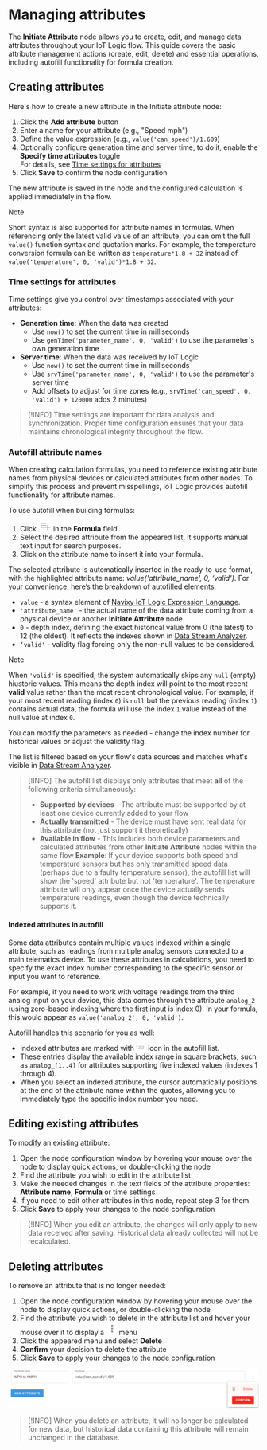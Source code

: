 # Managing attributes

The **Initiate Attribute** node allows you to create, edit, and manage data attributes throughout your IoT Logic flow. This guide covers the basic attribute management actions (create, edit, delete) and essential operations, including autofill functionality for formula creation.

## Creating attributes

Here's how to create a new attribute in the Initiate attribute node:

1. Click the **Add attribute** button
2. Enter a name for your attribute (e.g., "Speed mph")
3. Define the value expression (e.g., `value('can_speed')/1.609`)
4. Optionally configure generation time and server time, to do it, enable the **Specify time attributes** toggle  
For details, see [Time settings for attributes](https://squaregps.atlassian.net/wiki/spaces/USERDOCSOLD/pages/3216933191/Managing+attributes#Time-settings-for-attributes)
5. Click **Save** to confirm the node configuration

The new attribute is saved in the node and the configured calculation is applied immediately in the flow.

> [!NOTE]
> Short syntax is also supported for attribute names in formulas. When referencing only the latest valid value of an attribute, you can omit the full `value()` function syntax and quotation marks. For example, the temperature conversion formula can be written as `temperature*1.8 + 32` instead of `value('temperature', 0, 'valid')*1.8 + 32`.

### Time settings for attributes

Time settings give you control over timestamps associated with your attributes:

- **Generation time**: When the data was created
  - Use `now()` to set the current time in milliseconds
  - Use `genTime('parameter_name', 0, 'valid')` to use the parameter's own generation time
- **Server time**: When the data was received by IoT Logic
  - Use `now()` to set the current time in milliseconds
  - Use `srvTime('parameter_name', 0, 'valid')` to use the parameter's server time
  - Add offsets to adjust for time zones (e.g., `srvTime('can_speed', 0, 'valid') + 120000` adds 2 minutes)

> [!INFO]
> Time settings are important for data analysis and synchronization. Proper time configuration ensures that your data maintains chronological integrity throughout the flow.

### Autofill attribute names

When creating calculation formulas, you need to reference existing attribute names from physical devices or calculated attributes from other nodes. To simplify this process and prevent misspellings, IoT Logic provides autofill functionality for attribute names.

To use autofill when building formulas:

1. Click ![image-20250605-130755.png](attachments/image-20250605-130755.png)
 in the **Formula** field.
2. Select the desired attribute from the appeared list, it supports manual text input for search purposes.
3. Click on the attribute name to insert it into your formula.

The selected attribute is automatically inserted in the ready-to-use format, with the highlighted attribute name: *value('attribute\_name', 0, ‘valid')*. For your convenience, here’s the breakdown of autofilled elements:

- `value` - a syntax element of [Navixy IoT Logic Expression Language](https://www.navixy.com/docs/iot-logic-api/technologies/navixy-iot-logic-expression-language).
- `'attribute_name'` - the actual name of the data attribute coming from a physical device or another **Initiate Attribute** node.
- `0` - depth index, defining the exact historical value from 0 (the latest) to 12 (the oldest). It reflects the indexes shown in [Data Stream Analyzer](https://squaregps.atlassian.net/wiki/spaces/USERDOCSOLD/pages/3037332703/Data+Stream+Analyzer?atlOrigin=eyJpIjoiNTlmZWQyNTk1MTY4NDI4NTg5NDhmOTE1NTY0NTMyODEiLCJwIjoiYyJ9).
- `‘valid'` - validity flag forcing only the non-null values to be considered.

> [!NOTE]
> When `'valid'` is specified, the system automatically skips any `null` (empty) hiustoric values. This means the depth index will point to the most recent **valid** value rather than the most recent chronological value. For example, if your most recent reading (index `0`) is `null` but the previous reading (index `1`) contains actual data, the formula will use the index `1` value instead of the null value at index `0`.

You can modify the parameters as needed - change the index number for historical values or adjust the validity flag.

The list is filtered based on your flow's data sources and matches what's visible in [Data Stream Analyzer](https://squaregps.atlassian.net/wiki/spaces/USERDOCSOLD/pages/3037332703/Data+Stream+Analyzer?atlOrigin=eyJpIjoiYjBhMTVhOTkwM2NjNDdlM2JmNjE3NjdiZWVhNWIyMDIiLCJwIjoiYyJ9).

> [!INFO]
> The autofill list displays only attributes that meet **all** of the following criteria simultaneously:
> - **Supported by devices** - The attribute must be supported by at least one device currently added to your flow
> - **Actually transmitted** - The device must have sent real data for this attribute (not just support it theoretically)
> - **Available in flow** - This includes both device parameters and calculated attributes from other **Initiate Attribute** nodes within the same flow
> **Example**: If your device supports both speed and temperature sensors but has only transmitted speed data (perhaps due to a faulty temperature sensor), the autofill list will show the 'speed' attribute but not 'temperature'. The temperature attribute will only appear once the device actually sends temperature readings, even though the device technically supports it.

#### Indexed attributes in autofill

Some data attributes contain multiple values indexed within a single attribute, such as readings from multiple analog sensors connected to a main telematics device. To use these attributes in calculations, you need to specify the exact index number corresponding to the specific sensor or input you want to reference.

For example, if you need to work with voltage readings from the third analog input on your device, this data comes through the attribute `analog_2` (using zero-based indexing where the first input is index 0). In your formula, this would appear as `value('analog_2', 0, 'valid')`.

Autofill handles this scenario for you as well:

- Indexed attributes are marked with![image-20250606-123725.png](attachments/image-20250606-123725.png)
 icon in the autofill list.
- These entries display the available index range in square brackets, such as `analog_[1..4]` for attributes supporting five indexed values (indexes 1 through 4).
- When you select an indexed attribute, the cursor automatically positions at the end of the attribute name within the quotes, allowing you to immediately type the specific index number you need.

## Editing existing attributes

To modify an existing attribute:

1. Open the node configuration window by hovering your mouse over the node to display quick actions, or double-clicking the node
2. Find the attribute you wish to edit in the attribute list
3. Make the needed changes in the text fields of the attribute properties: **Attribute name**, **Formula** or time settings
4. If you need to edit other attributes in this node, repeat step 3 for them
5. Click **Save** to apply your changes to the node configuration

> [!INFO]
> When you edit an attribute, the changes will only apply to new data received after saving. Historical data already collected will not be recalculated.

## Deleting attributes

To remove an attribute that is no longer needed:

1. Open the node configuration window by hovering your mouse over the node to display quick actions, or double-clicking the node
2. Find the attribute you wish to delete in the attribute list and hover your mouse over it to display a ![image-20250402-101431.png](attachments/image-20250402-101431.png)
 menu
3. Click the appeared menu and select **Delete**
4. **Confirm** your decision to delete the attribute
5. Click **Save** to apply your changes to the node configuration

![Deleting attributes in the Initiate attribute node using the trash icon](attachments/image-20250402-102052.png)

> [!INFO]
> When you delete an attribute, it will no longer be calculated for new data, but historical data containing this attribute will remain unchanged in the database.
